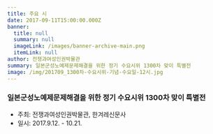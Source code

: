 ```yaml
---
title: 주요 시
date: 2017-09-11T15:00:00.000Z
banner:
  title: null
  summary: null
  imageLink: /images/banner-archive-main.png
  itemLink: null
author: 전쟁과여성인권박물관
summary: 일본군성노예제문제해결을 위한 정기 수요시위 1300차 맞이 특별전
image: /img/201709_1300차-수요시위-기념-수요일-12시.jpg
---
```

### 일본군성노예제문제해결을 위한 정기 수요시위 1300차 맞이 특별전

* 주최: 전쟁과여성인권박물관, 한겨레신문사
* 일시: 2017.9.12. - 10.21.